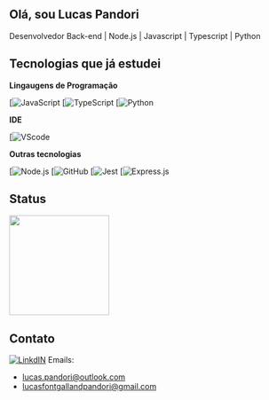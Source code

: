 ## Olá, sou Lucas Pandori
Desenvolvedor Back-end | Node.js | Javascript | Typescript | Python

## Tecnologias que já estudei

**Lingaugens de Programação**

[![JavaScript](https://img.shields.io/badge/JavaScript-F7DF1E?style=for-the-badge&logo=javascript&logoColor=black) [![TypeScript](https://img.shields.io/badge/TypeScript-007ACC?style=for-the-badge&logo=typescript&logoColor=white) [![Python](https://img.shields.io/badge/Python-14354C?style=for-the-badge&logo=python&logoColor=white)

**IDE**

[![VScode](https://img.shields.io/badge/Visual_Studio_Code-0078D4?style=for-the-badge&logo=visual%20studio%20code&logoColor=white)

**Outras tecnologias**

[![Node.js](https://img.shields.io/badge/Node.js-43853D?style=for-the-badge&logo=node.js&logoColor=white) [![GitHub](https://img.shields.io/badge/GitHub-100000?style=for-the-badge&logo=github&logoColor=white) [![Jest](https://img.shields.io/badge/Jest-323330?style=for-the-badge&logo=Jest&logoColor=whit) [![Express.js](https://img.shields.io/badge/Express.js-404D59?style=for-the-badge)

## Status

<img loading="lazy" height="180em" src="https://github-readme-stats.vercel.app/api?username=LucasPandori&show_icons=true&theme=radical&include_all_commits=true&count_private=false"/>

## Contato
[![LinkdIN](https://img.shields.io/badge/LinkedIn-0077B5?style=for-the-badge&logo=linkedin&logoColor=white)](https://www.linkedin.com/in/lucas-pandori/)
Emails:

* lucas.pandori@outlook.com
* lucasfontgallandpandori@gmail.com
